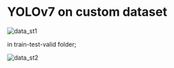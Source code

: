 # YOLOv7 on custom dataset



![data_st1](https://user-images.githubusercontent.com/71969819/181817055-fcaff7d2-5db5-4cb5-a563-5767aae5e9c8.png)

in train-test-valid folder;

![data_st2](https://user-images.githubusercontent.com/71969819/181817169-051b2a47-b52e-49cd-b403-4088fe90b760.png)
